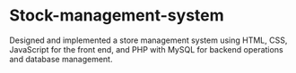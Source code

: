 # Stock-management-system
Designed and implemented a store management system using HTML, CSS, JavaScript for the front end, and PHP with MySQL for backend operations and database management.
